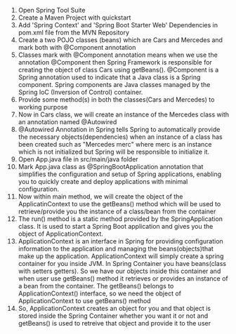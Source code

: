 1. Open Spring Tool Suite
2. Create a Maven Project with quickstart
3. Add 'Spring Context' and 'Spring Boot Starter Web' Dependencies in pom.xml file from the MVN Repository
4. Create a two POJO classes (beans) which are Cars and Mercedes and mark both with @Component annotation
5. Classes mark with @Component annotation means when we use the annotation @Component then Spring Framework is responsible for creating the object of class Cars using getBeans(). @Component is a Spring annotation used to indicate that a Java class is a Spring component. Spring components are Java classes managed by the Spring IoC (Inversion of Control) container.
6. Provide some method(s) in both the classes(Cars and Mercedes) to working purpose
7. Now in Cars class, we will create an instance of the Mercedes class with an annotation named @Autowired
8. @Autowired Annotation in Spring tells Spring to automatically provide the necessary objects(dependencies) when an instance of a class has been created such as "Mercedes merc" where merc is an instance which is not initialized but Spring will be responsible to initialize it. 
9. Open App.java file in src/main/java folder
10. Mark App.java class as @SpringBootApplication annotation that simplifies the configuration and setup of Spring applications, enabling you to quickly create and deploy applications with minimal configuration.
11. Now within main method, we will create the object of the ApplicatinContext to use the getBeans() method which will be used to retrieve/provide you the instance of a class/bean from the container
12. The run() method is a static method provided by the SpringApplication class. It is used to start a Spring Boot application and gives you the object of ApplicationContext.
13. ApplicationContext is an interface in Spring for providing configuration information to the application and managing the beans(objects)that make up the application. ApplicationContext will simply create a spring container for you inside JVM. In Spring Container you have beans(class with setters getters). So we have our objects inside this container and when user use getBeans() method it retrieves or provides an instance of a bean from the container. The getBeans() belongs to ApplicationContext() interface, so we need the object of ApplicationContext to use getBeans() method
14. So, ApplicationContext creates an object for you and that object is stored inside the Spring Container whether you want it or not and getBeans() is used to retreive that object and provide it to the user






